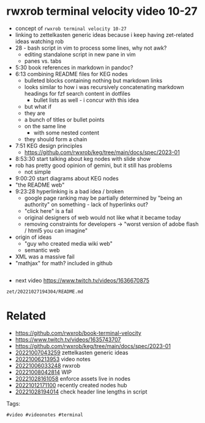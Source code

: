 # rwxrob terminal velocity video 10-27

- concept of `rwxrob terminal velocity 10-27`
- linking to zettelkasten generic ideas because i keep having zet-related ideas watching rob
- 28 - bash script in vim to process some lines, why not awk?
  - editing standalone script in new pane in vim
  - panes vs. tabs
- 5:30 book references in markdown in pandoc?
- 6:13 combining README files for KEG nodes
  - bulleted blocks containing nothing but markdown links
  - looks similar to how i was recursively concatenating markdown headings for fzf search content in dotfiles
    - bullet lists as well - i concur with this idea
  - but what if
  - they are
  - a bunch of titles or bullet points
  - on the same line
    - with some nested content
  - they should form a chain
- 7:51 KEG design principles
  - https://github.com/rwxrob/keg/tree/main/docs/spec/2023-01
- 8:53:30 start talking about keg nodes with slide show
- rob has pretty good opinion of gemini, but it still has problems
  - not simple
- 9:00:20 start diagrams about KEG nodes
- "the README web"
- 9:23:28 hyperlinking is a bad idea / broken
  - google page ranking may be partially determined by "being an authority" on something - lack of hyperlinks out?
  - "click here" is a fail
  - original designers of web would not like what it became today
  - removing constraints for developers -> "worst version of adobe flash / html5 you can imagine"
- origin of ideas
  - "guy who created media wiki web"
  - semantic web
- XML was a massive fail
- "mathjax" for math? included in github

```
```

- next video https://www.twitch.tv/videos/1636670875

` zet/20221027194304/README.md `

# Related

- https://github.com/rwxrob/book-terminal-velocity
- https://www.twitch.tv/videos/1635743707
- https://github.com/rwxrob/keg/tree/main/docs/spec/2023-01
- [20221007043259](/zet/20221007043259/README.md) zettelkasten generic ideas
- [20221006213953](/zet/20221006213953/README.md) video notes
- [20221006033248](/zet/20221006033248/README.md) rwxrob
- [20221008042814](/zet/20221008042814/README.md) WIP
- [20221028161058](/zet/20221028161058/README.md) enforce assets live in nodes
- [20221012171100](/zet/20221012171100/README.md) recently created nodes hub
- [20221028194014](/zet/20221028194014/README.md) check header line lengths in script

Tags:

    #video #videonotes #terminal
